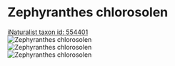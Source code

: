 
Zephyranthes chlorosolen
========================
  
[iNaturalist taxon id: 554401](https://www.inaturalist.org/taxa/554401)  
![Zephyranthes chlorosolen](https://inaturalist-open-data.s3.amazonaws.com/photos/134371114/medium.jpg)  
![Zephyranthes chlorosolen](https://inaturalist-open-data.s3.amazonaws.com/photos/134372711/medium.jpg)  
![Zephyranthes chlorosolen](https://inaturalist-open-data.s3.amazonaws.com/photos/134372721/medium.jpg)